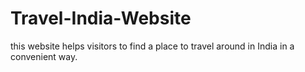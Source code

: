 # Travel-India-Website
this website helps visitors to find a place to travel around in India in a convenient way.
